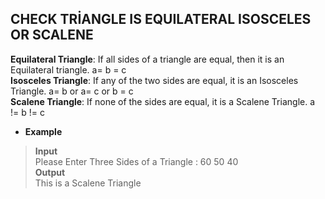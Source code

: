 ## CHECK TRİANGLE IS EQUILATERAL ISOSCELES OR SCALENE  

**Equilateral Triangle**: If all sides of a triangle are equal, then it is an Equilateral triangle. a= b = c  
**Isosceles Triangle**: If any of the two sides are equal, it is an Isosceles Triangle. a= b or a= c or b = c  
**Scalene Triangle**: If none of the sides are equal, it is a Scalene Triangle. a != b != c  

* **Example**   

> **Input**     
> Please Enter Three Sides of a Triangle : 60 50 40   
> **Output**    
> This is a Scalene Triangle  


